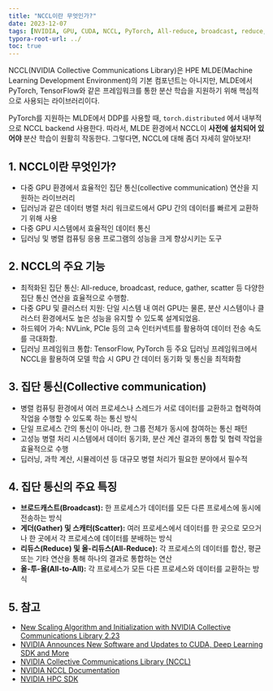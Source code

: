 ```yaml
---
title: "NCCL이란 무엇인가?"
date: 2023-12-07
tags: [NVIDIA, GPU, CUDA, NCCL, PyTorch, All-reduce, broadcast, reduce, gather, scatter]
typora-root-url: ../
toc: true
---
```




NCCL(NVIDIA Collective Communications Library)은 HPE MLDE(Machine Learning Development Environment)의 기본 컴포넌트는 아니지만, MLDE에서 PyTorch, TensorFlow와 같은 프레임워크를 통한 분산 학습을 지원하기 위해 핵심적으로 사용되는 라이브러리이다.

PyTorch를 지원하는 MLDE에서 DDP를 사용할 때, `torch.distributed` 에서 내부적으로 NCCL backend 사용한다. 따라서, MLDE 환경에서 NCCL이 **사전에 설치되어 있어야** 분산 학습이 원활히 작동한다. 그렇다면, NCCL에 대해 좀더 자세히 알아보자!



## 1. NCCL이란 무엇인가?

* 다중 GPU 환경에서 효율적인 집단 통신(collective communication) 연산을 지원하는 라이브러리
* 딥러닝과 같은 데이터 병렬 처리 워크로드에서 GPU 간의 데이터를 빠르게 교환하기 위해 사용
* 다중 GPU 시스템에서 효율적인 데이터 통신
* 딥러닝 및 병렬 컴퓨팅 응용 프로그램의 성능을 크게 향상시키는 도구



## 2. NCCL의 주요 기능

* 최적화된 집단 통신: All-reduce, broadcast, reduce, gather, scatter 등 다양한 집단 통신 연산을 효율적으로 수행함.
* 다중 GPU 및 클러스터 지원: 단일 시스템 내 여러 GPU는 물론, 분산 시스템이나 클러스터 환경에서도 높은 성능을 유지할 수 있도록 설계되었음.
* 하드웨어 가속: NVLink, PCIe 등의 고속 인터커넥트를 활용하여 데이터 전송 속도를 극대화함.
* 딥러닝 프레임워크 통합: TensorFlow, PyTorch 등 주요 딥러닝 프레임워크에서 NCCL을 활용하여 모델 학습 시 GPU 간 데이터 동기화 및 통신을 최적화함



## 3. 집단 통신(Collective communication)

* 병렬 컴퓨팅 환경에서 여러 프로세스나 스레드가 서로 데이터를 교환하고 협력하여 작업을 수행할 수 있도록 하는 통신 방식
* 단일 프로세스 간의 통신이 아니라, 한 그룹 전체가 동시에 참여하는 통신 패턴
* 고성능 병렬 처리 시스템에서 데이터 동기화, 분산 계산 결과의 통합 및 협력 작업을 효율적으로 수행
* 딥러닝, 과학 계산, 시뮬레이션 등 대규모 병렬 처리가 필요한 분야에서 필수적



## 4. 집단 통신의 주요 특징

* **브로드캐스트(Broadcast):** 한 프로세스가 데이터를 모든 다른 프로세스에 동시에 전송하는 방식
* **게더(Gather) 및 스캐터(Scatter):** 여러 프로세스에서 데이터를 한 곳으로 모으거나 한 곳에서 각 프로세스에 데이터를 분배하는 방식
* **리듀스(Reduce) 및 올-리듀스(All-Reduce):** 각 프로세스의 데이터를 합산, 평균 또는 기타 연산을 통해 하나의 결과로 통합하는 연산
* **올-투-올(All-to-All):** 각 프로세스가 모든 다른 프로세스와 데이터를 교환하는 방식



## 5. 참고

* [New Scaling Algorithm and Initialization with NVIDIA Collective Communications Library 2.23](https://developer.nvidia.com/blog/new-scaling-algorithm-and-initialization-with-nvidia-collective-communications-library-2-23/)
* [NVIDIA Announces New Software and Updates to CUDA, Deep Learning SDK and More](https://developer.nvidia.com/blog/nvidia-announces-new-software-and-updates-to-cuda-deep-learning-sdk-and-more/)
* [NVIDIA Collective Communications Library (NCCL)](https://developer.nvidia.com/nccl)
* [NVIDIA NCCL Documentation](https://docs.nvidia.com/deeplearning/nccl/index.html)
* [NVIDIA HPC SDK](https://developer.nvidia.com/hpc-sdk)

